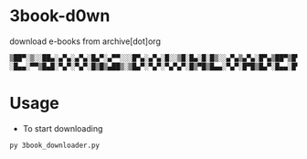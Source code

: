 # 3book-d0wn
download e-books from archive[dot]org
```sh
▒██▀░▒░░██▄░▄▀▄░▄▀▄░█▄▀░▄▀▀░░░█▀▄░▄▀▄░█░░▒█░█▄░█░█▒░░▄▀▄▒▄▀▄░█▀▄▒██▀▒█▀▄
░█▄▄░▀▀▒█▄█░▀▄▀░▀▄▀░█▒█▒▄██▒░▒█▄▀░▀▄▀░▀▄▀▄▀░█▒▀█▒█▄▄░▀▄▀░█▀█▒█▄▀░█▄▄░█▀▄
```

# Usage
* To start downloading

```sh
py 3book_downloader.py
```
